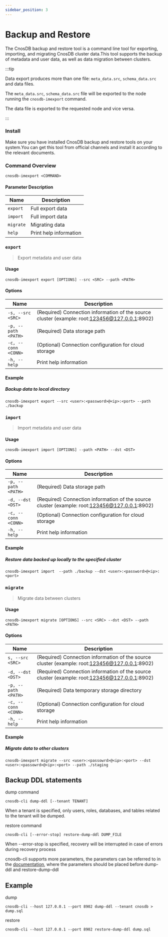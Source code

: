 ```yaml
---
sidebar_position: 3
---
```


# Backup and Restore

The CnosDB backup and restore tool is a command line tool for exporting, importing, and migrating CnosDB cluster data.This tool supports the backup of metadata and user data, as well as data migration between clusters.

:::tip

Data export produces more than one file: `meta_data.src`, `schema_data.src` and data files.

The `meta_data.src`, `schema_data.src` file will be exported to the node running the `cnosdb-imexport` command.

The data file is exported to the requested node and vice versa.

:::

### Install

Make sure you have installed CnosDB backup and restore tools on your system.You can get this tool from official channels and install it according to the relevant documents.

### Command Overview

`cnosdb-imexport <COMMAND>`

#### Parameter Description

| Name      | Description            |
| --------- | ---------------------- |
| `export`  | Full export data       |
| `import`  | Full import data       |
| `migrate` | Migrating data         |
| `help`    | Print help information |

### `export`

> Export metadata and user data

#### Usage

```shell
cnosdb-imexport export [OPTIONS] --src <SRC> --path <PATH>
```

#### Options

| Name                | Description                                                                                                                                                                                                                                      |
| ------------------- | ------------------------------------------------------------------------------------------------------------------------------------------------------------------------------------------------------------------------------------------------ |
| `-s, --src <SRC>`   | (Required) Connection information of the source cluster (example: root:123456@127.0.0.1:8902) |
| `-p, --path <PATH>` | (Required) Data storage path                                                                                                                                                                                                  |
| `-c, --conn <CONN>` | (Optional) Connection configuration for cloud storage                                                                                                                                                                         |
| `-h, --help`        | Print help information                                                                                                                                                                                                                           |

#### Example

##### Backup data to local directory

```shell
cnosdb-imexport export --src <user>:<password>@<ip>:<port> --path ./backup
```

### `import`

> Import metadata and user data

#### Usage

```shell
cnosdb-imexport import [OPTIONS] --path <PATH> --dst <DST>
```

#### Options

| Name                | Description                                                                                                                                                                                                                                      |
| ------------------- | ------------------------------------------------------------------------------------------------------------------------------------------------------------------------------------------------------------------------------------------------ |
| `-p, --path <PATH>` | (Required) Data storage path                                                                                                                                                                                                  |
| `-d, --dst <DST>`   | (Required) Connection information of the source cluster (example: root:123456@127.0.0.1:8902) |
| `-c, --conn <CONN>` | (Optional) Connection configuration for cloud storage                                                                                                                                                                         |
| `-h, --help`        | Print help information                                                                                                                                                                                                                           |

#### Example

##### Restore data backed up locally to the specified cluster

```shell
cnosdb-imexport import  --path ./backup --dst <user>:<password>@<ip>:<port>
```

#####

### `migrate`

> Migrate data between clusters

#### Usage

```shell
cnosdb-imexport migrate [OPTIONS] --src <SRC> --dst <DST> --path <PATH>
```

#### Options

| Name                | Description                                                                                                                                                                                                                                      |
| ------------------- | ------------------------------------------------------------------------------------------------------------------------------------------------------------------------------------------------------------------------------------------------ |
| `s, --src <SRC>`    | (Required) Connection information of the source cluster (example: root:123456@127.0.0.1:8902) |
| `-d, --dst <DST>`   | (Required) Connection information of the source cluster (example: root:123456@127.0.0.1:8902) |
| `-p, --path <PATH>` | (Required) Data temporary storage directory                                                                                                                                                                                   |
| `-c, --conn <CONN>` | (Optional) Connection configuration for cloud storage                                                                                                                                                                         |
| `-h, --help`        | Print help information                                                                                                                                                                                                                           |

#### Example

##### Migrate data to other clusters

```shell
cnosdb-imexport migrate --src <user>:<passowrd>@<ip>:<port> --dst <user>:<passowrd>@<ip>:<port> --path ./staging
```

## Backup DDL statements

dump command

```shell
cnosdb-cli dump-ddl [--tenant TENANT]
```

When a tenant is specified, only users, roles, databases, and tables related to the tenant will be dumped.

restore command

```shell
cnosdb-cli [--error-stop] restore-dump-ddl DUMP_FILE
```

When --error-stop is specified, recovery will be interrupted in case of errors during recovery process

cnosdb-cli supports more parameters, the parameters can be referred to in the [documentation](../reference/tools.md#client-command-line-program), where the parameters should be placed before dump-ddl and restore-dump-ddl

## Example

dump

```shell
cnosdb-cli --host 127.0.0.1 --port 8902 dump-ddl --tenant cnosdb > dump.sql
```

restore

```shell
cnosdb-cli --host 127.0.0.1 --port 8902 restore-dump-ddl dump.sql
```